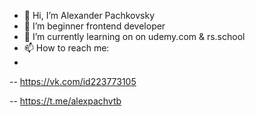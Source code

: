 - 👋 Hi, I’m Alexander Pachkovsky
- 👀 I’m beginner frontend developer
- 🌱 I’m currently learning on on udemy.com & rs.school
- 📫 How to reach me:
- 
-- https://vk.com/id223773105

-- https://t.me/alexpachvtb
